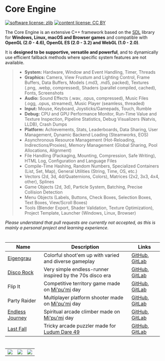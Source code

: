 # Core Engine

[![software license: zlib](material/readme/badge_license_software.svg)](LICENSE.txt)
[![content license: CC BY](material/readme/badge_license_content.svg)](https://creativecommons.org/licenses/by/4.0/)

The Core Engine is an extensive C++ framework based on the [SDL](https://libsdl.org/) library for **Windows, Linux, macOS and Browser games** and compatible with **OpenGL (2.0 - 4.6), OpenGL ES (2.0 - 3.2) and WebGL (1.0 - 2.0)**.

It is **designed to be supportive, versatile and powerful**, and to dynamically use efficient fallback methods where specific system features are not available.

> - **System:** Hardware, Window and Event Handling, Timer, Threads
> - **Graphics:** Camera, View Frustum and Lighting Control, Frame Buffers, Data Buffers, Models (.md3, .md5, packed), Textures (.png, .webp, compressed), Shaders (parallel compiled, cached), Fonts, Screenshots
> - **Audio:** Sound Effects (.wav, .opus, compressed), Music Files (.ogg, .opus, streamed), Music Player (seamless, threaded)
> - **Input:** Mouse, Keyboard, Joysticks/Gamepads, Touch, Rumble
> - **Debug:** CPU and GPU Performance Monitor, Run-Time Value and Texture Inspection, Pipeline Statistics, Debug Visualizers (Natvis, LLDB), Crash Dumps
> - **Platform:** Achievements, Stats, Leaderboards, Data Sharing, User Management, Dynamic Backend Loading (Steamworks, EOS)
> - Asynchronous Resource Management (Hot-Reloading, Indirections/Proxies), Memory Management (Global Sharing, Pool Allocations, Alignment)
> - File Handling (Packaging, Mounting, Compression, Safe Writing), HTML Log, Configuration and Language Files
> - Compile-Time Hashing, Random Numbers, Specialized Containers (List, Set, Map), General Utilities (String, Time, OS, etc.)
> - Vectors (2d, 3d, 4d/Quaternions, Colors), Matrices (2x2, 3x3, 4x4, other), Splines
> - Game Objects (2d, 3d), Particle System, Batching, Precise Collision Detection
> - Menu Objects (Labels, Buttons, Check Boxes, Selection Boxes, Text Boxes, View/Scroll Boxes)
> - Tools (Blender Export, Shader Validation, Texture Optimization), Project Template, Launcher (Windows, Linux, Browser)

*Please understand that pull requests are currently not accepted, as this is mainly a personal project and learning experience.*

#

| Name | Description | Links |
| --- | --- | --- |
| [Eigengrau](https://store.steampowered.com/app/1624320/Eigengrau/) | Colorful shoot'em up with varied and diverse gameplay | [GitHub](https://github.com/MausGames/project-one), [GitLab](https://gitlab.com/MausGames/project-one) |
| [Disco Rock](https://gamejolt.com/games/disco-rock/18996/) | Very simple endless-runner inspired by the 70s disco era | [GitHub](https://github.com/MausGames/disco-rock), [GitLab](https://gitlab.com/MausGames/disco-rock) |
| Flip It | Competitive territory game made on [Mi'pu'mi][1] day | [GitHub](https://github.com/MausGames/flip-it), [GitLab](https://gitlab.com/MausGames/flip-it) |
| Party Raider | Multiplayer platform shooter made on [Mi'pu'mi][1] day | [GitHub](https://github.com/MausGames/party-raider), [GitLab](https://gitlab.com/MausGames/party-raider) |
| [Endless Journey](https://mausgames.itch.io/endless-journey) | Spiritual arcade climber made on [Mi'pu'mi][1] day | [GitHub](https://github.com/MausGames/endless-journey), [GitLab](https://gitlab.com/MausGames/endless-journey) |
| [Last Fall](https://mausgames.itch.io/last-fall) | Tricky arcade puzzler made for [Ludum Dare 49](https://ldjam.com/events/ludum-dare/49/last-fall) | [GitHub](https://github.com/MausGames/last-fall), [GitLab](https://gitlab.com/MausGames/last-fall) |

#

<table>
    <tr>
        <td><a href="material/screenshots/p1_screen_021.jpg?raw=true"><img src="material/screenshots/p1_screen_021t.jpg"></a></td>
        <td><a href="material/screenshots/dr_screen_new_006.jpg?raw=true"><img src="material/screenshots/dr_screen_new_006t.jpg"></a></td>
        <td><a href="material/screenshots/fli_screen_003.jpg?raw=true"><img src="material/screenshots/fli_screen_003t.jpg"></a></td>
    </tr>
</table>

[1]: https://mipumi.com